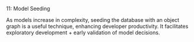 11: Model Seeding

As models increase in complexity, seeding the database with an object graph is a useful technique, enhancing developer productivity. It facilitates exploratory development + early validation of model decisions.